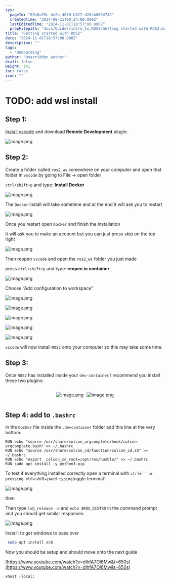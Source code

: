 ```yaml
---
sys:
  pageId: "89e0a78c-4e2b-4070-b327-d28cb0694742"
  createdTime: "2024-08-21T00:24:00.000Z"
  lastEditedTime: "2024-11-01T18:57:00.000Z"
  propFilepath: "docs/Guides/intro_to_ROS2/Getting started with ROS2.md"
title: "Getting started with ROS2"
date: "2024-11-01T18:57:00.000Z"
description: ""
tags:
  - "Onboarding"
author: "Overridden author"
draft: false
weight: 141
toc: false
icon: ""
---
```


# TODO: add wsl install

## Step 1:

[Install vscode](https://code.visualstudio.com/download) and download **Remote Development** plugin:

![image.png](https://prod-files-secure.s3.us-west-2.amazonaws.com/d518164a-d88e-44d1-a4ee-3adb3bd8bce0/efb52993-1881-4a40-b95e-6f020334f022/image.png?X-Amz-Algorithm=AWS4-HMAC-SHA256&X-Amz-Content-Sha256=UNSIGNED-PAYLOAD&X-Amz-Credential=ASIAZI2LB4666GOZ7HQ7%2F20250214%2Fus-west-2%2Fs3%2Faws4_request&X-Amz-Date=20250214T003606Z&X-Amz-Expires=3600&X-Amz-Security-Token=IQoJb3JpZ2luX2VjEPj%2F%2F%2F%2F%2F%2F%2F%2F%2F%2FwEaCXVzLXdlc3QtMiJHMEUCIQC4elx%2FRGZK1bRAI%2B2XYZvg5UKqMx26cGBCv8be8Y4V%2FwIgCLzbzkMvsSiGE4%2Bum4%2Br%2B6RPoO8kwQ7GYXQtzkxdop0q%2FwMIIRAAGgw2Mzc0MjMxODM4MDUiDDJNx5foB5yLD7KaxCrcA6G4qN5AWIY6oCz7hxbKAPtRV6td2xhYhCp%2F8jC8CtFmISgkU3WT6C9L53o%2BhXEaSnjc0hl%2BDqdgSAR72W5DZt%2FuMuBgEzeAWQl6sCqzgNyBreF4l1UlzEhd64oo2sViEjhljuqxEugYpSWqRBbXRJ8fMH74dupGVRkfvjFvYIlKIk58HkU1weS8UZWPIKaysuH0M9Q3V1jqr2jVgTerSBfIhVICFKVXwufXQFqW6FX2NpL34ny9qI%2Brf367AcRbLV43jW0P%2Ffrkt2F1oUTCyPbGLf75uLl3bbKUhvEpd9s5akh6ZBTkXlYCnS3hVN1jqIDMtMMEv8n64alVQjr4GVbFUYE1ji1yBi5ylDYOcRdi3uGdeemNXHdSg2xqh9%2F%2BpHSnHHkWfmRS2bLoNK3jI8XyZwxF8bC%2B8sLF00JVUH3AK5uCETcoDclrnYq1Ltjw8vbY7quc7xsLY1qbqtpnAvwmoUgRr8KsTn6TuCC9BqUZ%2FccOvmZUW4hdrgwwOap2kBzZE8d2%2B%2Fjyz8rfZvoGsQcOZyhzjODovt1O9MBDl%2BTXDd%2B1qutFHPHqjYXYPEDZUWechuqU74Qs5kA%2BlBdzrhmtUJoQbLrhce4BH7zQC%2F0ylu%2FwCLL7%2BpqZgvLGMJOEur0GOqUBgyziY9In8F8O%2BQYF8S7qRJk47pRmFWsqSJFtgljlOPq3RCLkkubeQdcX9mxzV5kBxVG4dSOFqNt5uBVnGVnkfxMu7ID7BE2WO7UdRaUrc5JM0BeR0pK5BgXjcdQl4p6Am9pmhdjcX044R%2FWxiRk8dOs5zMI0ux1oOwdNXVIOC6KGKz80PG6pYyK0UKEW5sH9cm4RITN%2F%2FDEOGpWMQmE4FwCIDQyD&X-Amz-Signature=071412f56343080a339d4f349bbd8f23e38b31fe29670970cea31a1c6eb83aea&X-Amz-SignedHeaders=host&x-id=GetObject)

## Step 2:

Create a folder called `ros2_ws` somewhere on your computer and open that folder in `vscode` by going to File → open folder 

`ctrl+shift+p` and type: **Install Docker**

![image.png](https://prod-files-secure.s3.us-west-2.amazonaws.com/d518164a-d88e-44d1-a4ee-3adb3bd8bce0/2269dc0e-1cd5-47ff-bceb-c04ad9b2eab0/image.png?X-Amz-Algorithm=AWS4-HMAC-SHA256&X-Amz-Content-Sha256=UNSIGNED-PAYLOAD&X-Amz-Credential=ASIAZI2LB4666GOZ7HQ7%2F20250214%2Fus-west-2%2Fs3%2Faws4_request&X-Amz-Date=20250214T003606Z&X-Amz-Expires=3600&X-Amz-Security-Token=IQoJb3JpZ2luX2VjEPj%2F%2F%2F%2F%2F%2F%2F%2F%2F%2FwEaCXVzLXdlc3QtMiJHMEUCIQC4elx%2FRGZK1bRAI%2B2XYZvg5UKqMx26cGBCv8be8Y4V%2FwIgCLzbzkMvsSiGE4%2Bum4%2Br%2B6RPoO8kwQ7GYXQtzkxdop0q%2FwMIIRAAGgw2Mzc0MjMxODM4MDUiDDJNx5foB5yLD7KaxCrcA6G4qN5AWIY6oCz7hxbKAPtRV6td2xhYhCp%2F8jC8CtFmISgkU3WT6C9L53o%2BhXEaSnjc0hl%2BDqdgSAR72W5DZt%2FuMuBgEzeAWQl6sCqzgNyBreF4l1UlzEhd64oo2sViEjhljuqxEugYpSWqRBbXRJ8fMH74dupGVRkfvjFvYIlKIk58HkU1weS8UZWPIKaysuH0M9Q3V1jqr2jVgTerSBfIhVICFKVXwufXQFqW6FX2NpL34ny9qI%2Brf367AcRbLV43jW0P%2Ffrkt2F1oUTCyPbGLf75uLl3bbKUhvEpd9s5akh6ZBTkXlYCnS3hVN1jqIDMtMMEv8n64alVQjr4GVbFUYE1ji1yBi5ylDYOcRdi3uGdeemNXHdSg2xqh9%2F%2BpHSnHHkWfmRS2bLoNK3jI8XyZwxF8bC%2B8sLF00JVUH3AK5uCETcoDclrnYq1Ltjw8vbY7quc7xsLY1qbqtpnAvwmoUgRr8KsTn6TuCC9BqUZ%2FccOvmZUW4hdrgwwOap2kBzZE8d2%2B%2Fjyz8rfZvoGsQcOZyhzjODovt1O9MBDl%2BTXDd%2B1qutFHPHqjYXYPEDZUWechuqU74Qs5kA%2BlBdzrhmtUJoQbLrhce4BH7zQC%2F0ylu%2FwCLL7%2BpqZgvLGMJOEur0GOqUBgyziY9In8F8O%2BQYF8S7qRJk47pRmFWsqSJFtgljlOPq3RCLkkubeQdcX9mxzV5kBxVG4dSOFqNt5uBVnGVnkfxMu7ID7BE2WO7UdRaUrc5JM0BeR0pK5BgXjcdQl4p6Am9pmhdjcX044R%2FWxiRk8dOs5zMI0ux1oOwdNXVIOC6KGKz80PG6pYyK0UKEW5sH9cm4RITN%2F%2FDEOGpWMQmE4FwCIDQyD&X-Amz-Signature=90275f38a579731d1148ae15e675782c377ab364517c7ce5d75bfdf1f5dc80c3&X-Amz-SignedHeaders=host&x-id=GetObject)

The `Docker` install will take sometime and at the end it will ask you to restart

![image.png](https://prod-files-secure.s3.us-west-2.amazonaws.com/d518164a-d88e-44d1-a4ee-3adb3bd8bce0/ed233f78-be33-4b1f-b89c-9c346c0e961e/image.png?X-Amz-Algorithm=AWS4-HMAC-SHA256&X-Amz-Content-Sha256=UNSIGNED-PAYLOAD&X-Amz-Credential=ASIAZI2LB4666GOZ7HQ7%2F20250214%2Fus-west-2%2Fs3%2Faws4_request&X-Amz-Date=20250214T003606Z&X-Amz-Expires=3600&X-Amz-Security-Token=IQoJb3JpZ2luX2VjEPj%2F%2F%2F%2F%2F%2F%2F%2F%2F%2FwEaCXVzLXdlc3QtMiJHMEUCIQC4elx%2FRGZK1bRAI%2B2XYZvg5UKqMx26cGBCv8be8Y4V%2FwIgCLzbzkMvsSiGE4%2Bum4%2Br%2B6RPoO8kwQ7GYXQtzkxdop0q%2FwMIIRAAGgw2Mzc0MjMxODM4MDUiDDJNx5foB5yLD7KaxCrcA6G4qN5AWIY6oCz7hxbKAPtRV6td2xhYhCp%2F8jC8CtFmISgkU3WT6C9L53o%2BhXEaSnjc0hl%2BDqdgSAR72W5DZt%2FuMuBgEzeAWQl6sCqzgNyBreF4l1UlzEhd64oo2sViEjhljuqxEugYpSWqRBbXRJ8fMH74dupGVRkfvjFvYIlKIk58HkU1weS8UZWPIKaysuH0M9Q3V1jqr2jVgTerSBfIhVICFKVXwufXQFqW6FX2NpL34ny9qI%2Brf367AcRbLV43jW0P%2Ffrkt2F1oUTCyPbGLf75uLl3bbKUhvEpd9s5akh6ZBTkXlYCnS3hVN1jqIDMtMMEv8n64alVQjr4GVbFUYE1ji1yBi5ylDYOcRdi3uGdeemNXHdSg2xqh9%2F%2BpHSnHHkWfmRS2bLoNK3jI8XyZwxF8bC%2B8sLF00JVUH3AK5uCETcoDclrnYq1Ltjw8vbY7quc7xsLY1qbqtpnAvwmoUgRr8KsTn6TuCC9BqUZ%2FccOvmZUW4hdrgwwOap2kBzZE8d2%2B%2Fjyz8rfZvoGsQcOZyhzjODovt1O9MBDl%2BTXDd%2B1qutFHPHqjYXYPEDZUWechuqU74Qs5kA%2BlBdzrhmtUJoQbLrhce4BH7zQC%2F0ylu%2FwCLL7%2BpqZgvLGMJOEur0GOqUBgyziY9In8F8O%2BQYF8S7qRJk47pRmFWsqSJFtgljlOPq3RCLkkubeQdcX9mxzV5kBxVG4dSOFqNt5uBVnGVnkfxMu7ID7BE2WO7UdRaUrc5JM0BeR0pK5BgXjcdQl4p6Am9pmhdjcX044R%2FWxiRk8dOs5zMI0ux1oOwdNXVIOC6KGKz80PG6pYyK0UKEW5sH9cm4RITN%2F%2FDEOGpWMQmE4FwCIDQyD&X-Amz-Signature=8a0d03fd9d0b09c9c5a9a0613c011eee15561eb80e3bbd2a55a9047966cb71a0&X-Amz-SignedHeaders=host&x-id=GetObject)

Once you restart open `Docker` and finish the installation

It will ask you to make an account but you can just press skip on the top right

![image.png](https://prod-files-secure.s3.us-west-2.amazonaws.com/d518164a-d88e-44d1-a4ee-3adb3bd8bce0/21010ad9-1659-4fd9-9f59-9932a09b2a3d/image.png?X-Amz-Algorithm=AWS4-HMAC-SHA256&X-Amz-Content-Sha256=UNSIGNED-PAYLOAD&X-Amz-Credential=ASIAZI2LB4666GOZ7HQ7%2F20250214%2Fus-west-2%2Fs3%2Faws4_request&X-Amz-Date=20250214T003606Z&X-Amz-Expires=3600&X-Amz-Security-Token=IQoJb3JpZ2luX2VjEPj%2F%2F%2F%2F%2F%2F%2F%2F%2F%2FwEaCXVzLXdlc3QtMiJHMEUCIQC4elx%2FRGZK1bRAI%2B2XYZvg5UKqMx26cGBCv8be8Y4V%2FwIgCLzbzkMvsSiGE4%2Bum4%2Br%2B6RPoO8kwQ7GYXQtzkxdop0q%2FwMIIRAAGgw2Mzc0MjMxODM4MDUiDDJNx5foB5yLD7KaxCrcA6G4qN5AWIY6oCz7hxbKAPtRV6td2xhYhCp%2F8jC8CtFmISgkU3WT6C9L53o%2BhXEaSnjc0hl%2BDqdgSAR72W5DZt%2FuMuBgEzeAWQl6sCqzgNyBreF4l1UlzEhd64oo2sViEjhljuqxEugYpSWqRBbXRJ8fMH74dupGVRkfvjFvYIlKIk58HkU1weS8UZWPIKaysuH0M9Q3V1jqr2jVgTerSBfIhVICFKVXwufXQFqW6FX2NpL34ny9qI%2Brf367AcRbLV43jW0P%2Ffrkt2F1oUTCyPbGLf75uLl3bbKUhvEpd9s5akh6ZBTkXlYCnS3hVN1jqIDMtMMEv8n64alVQjr4GVbFUYE1ji1yBi5ylDYOcRdi3uGdeemNXHdSg2xqh9%2F%2BpHSnHHkWfmRS2bLoNK3jI8XyZwxF8bC%2B8sLF00JVUH3AK5uCETcoDclrnYq1Ltjw8vbY7quc7xsLY1qbqtpnAvwmoUgRr8KsTn6TuCC9BqUZ%2FccOvmZUW4hdrgwwOap2kBzZE8d2%2B%2Fjyz8rfZvoGsQcOZyhzjODovt1O9MBDl%2BTXDd%2B1qutFHPHqjYXYPEDZUWechuqU74Qs5kA%2BlBdzrhmtUJoQbLrhce4BH7zQC%2F0ylu%2FwCLL7%2BpqZgvLGMJOEur0GOqUBgyziY9In8F8O%2BQYF8S7qRJk47pRmFWsqSJFtgljlOPq3RCLkkubeQdcX9mxzV5kBxVG4dSOFqNt5uBVnGVnkfxMu7ID7BE2WO7UdRaUrc5JM0BeR0pK5BgXjcdQl4p6Am9pmhdjcX044R%2FWxiRk8dOs5zMI0ux1oOwdNXVIOC6KGKz80PG6pYyK0UKEW5sH9cm4RITN%2F%2FDEOGpWMQmE4FwCIDQyD&X-Amz-Signature=74d4994584415069262829b393e774e5552a3c1bfda31714de6609c6e21697ae&X-Amz-SignedHeaders=host&x-id=GetObject)

Then reopen `vscode` and open the `ros2_ws` folder you just made

press `ctrl+shift+p` and type: **reopen in container**

![image.png](https://prod-files-secure.s3.us-west-2.amazonaws.com/d518164a-d88e-44d1-a4ee-3adb3bd8bce0/4e93b8c2-41ad-488c-8095-c74205196118/image.png?X-Amz-Algorithm=AWS4-HMAC-SHA256&X-Amz-Content-Sha256=UNSIGNED-PAYLOAD&X-Amz-Credential=ASIAZI2LB4666GOZ7HQ7%2F20250214%2Fus-west-2%2Fs3%2Faws4_request&X-Amz-Date=20250214T003606Z&X-Amz-Expires=3600&X-Amz-Security-Token=IQoJb3JpZ2luX2VjEPj%2F%2F%2F%2F%2F%2F%2F%2F%2F%2FwEaCXVzLXdlc3QtMiJHMEUCIQC4elx%2FRGZK1bRAI%2B2XYZvg5UKqMx26cGBCv8be8Y4V%2FwIgCLzbzkMvsSiGE4%2Bum4%2Br%2B6RPoO8kwQ7GYXQtzkxdop0q%2FwMIIRAAGgw2Mzc0MjMxODM4MDUiDDJNx5foB5yLD7KaxCrcA6G4qN5AWIY6oCz7hxbKAPtRV6td2xhYhCp%2F8jC8CtFmISgkU3WT6C9L53o%2BhXEaSnjc0hl%2BDqdgSAR72W5DZt%2FuMuBgEzeAWQl6sCqzgNyBreF4l1UlzEhd64oo2sViEjhljuqxEugYpSWqRBbXRJ8fMH74dupGVRkfvjFvYIlKIk58HkU1weS8UZWPIKaysuH0M9Q3V1jqr2jVgTerSBfIhVICFKVXwufXQFqW6FX2NpL34ny9qI%2Brf367AcRbLV43jW0P%2Ffrkt2F1oUTCyPbGLf75uLl3bbKUhvEpd9s5akh6ZBTkXlYCnS3hVN1jqIDMtMMEv8n64alVQjr4GVbFUYE1ji1yBi5ylDYOcRdi3uGdeemNXHdSg2xqh9%2F%2BpHSnHHkWfmRS2bLoNK3jI8XyZwxF8bC%2B8sLF00JVUH3AK5uCETcoDclrnYq1Ltjw8vbY7quc7xsLY1qbqtpnAvwmoUgRr8KsTn6TuCC9BqUZ%2FccOvmZUW4hdrgwwOap2kBzZE8d2%2B%2Fjyz8rfZvoGsQcOZyhzjODovt1O9MBDl%2BTXDd%2B1qutFHPHqjYXYPEDZUWechuqU74Qs5kA%2BlBdzrhmtUJoQbLrhce4BH7zQC%2F0ylu%2FwCLL7%2BpqZgvLGMJOEur0GOqUBgyziY9In8F8O%2BQYF8S7qRJk47pRmFWsqSJFtgljlOPq3RCLkkubeQdcX9mxzV5kBxVG4dSOFqNt5uBVnGVnkfxMu7ID7BE2WO7UdRaUrc5JM0BeR0pK5BgXjcdQl4p6Am9pmhdjcX044R%2FWxiRk8dOs5zMI0ux1oOwdNXVIOC6KGKz80PG6pYyK0UKEW5sH9cm4RITN%2F%2FDEOGpWMQmE4FwCIDQyD&X-Amz-Signature=bf98d6d645aa24321be019ce18a8d0ef8319d1c779526694893c383894c497b5&X-Amz-SignedHeaders=host&x-id=GetObject)

Choose “Add configuration to workspace”

![image.png](https://prod-files-secure.s3.us-west-2.amazonaws.com/d518164a-d88e-44d1-a4ee-3adb3bd8bce0/9560b282-5060-4989-ba37-97e7b2c22476/image.png?X-Amz-Algorithm=AWS4-HMAC-SHA256&X-Amz-Content-Sha256=UNSIGNED-PAYLOAD&X-Amz-Credential=ASIAZI2LB4666GOZ7HQ7%2F20250214%2Fus-west-2%2Fs3%2Faws4_request&X-Amz-Date=20250214T003606Z&X-Amz-Expires=3600&X-Amz-Security-Token=IQoJb3JpZ2luX2VjEPj%2F%2F%2F%2F%2F%2F%2F%2F%2F%2FwEaCXVzLXdlc3QtMiJHMEUCIQC4elx%2FRGZK1bRAI%2B2XYZvg5UKqMx26cGBCv8be8Y4V%2FwIgCLzbzkMvsSiGE4%2Bum4%2Br%2B6RPoO8kwQ7GYXQtzkxdop0q%2FwMIIRAAGgw2Mzc0MjMxODM4MDUiDDJNx5foB5yLD7KaxCrcA6G4qN5AWIY6oCz7hxbKAPtRV6td2xhYhCp%2F8jC8CtFmISgkU3WT6C9L53o%2BhXEaSnjc0hl%2BDqdgSAR72W5DZt%2FuMuBgEzeAWQl6sCqzgNyBreF4l1UlzEhd64oo2sViEjhljuqxEugYpSWqRBbXRJ8fMH74dupGVRkfvjFvYIlKIk58HkU1weS8UZWPIKaysuH0M9Q3V1jqr2jVgTerSBfIhVICFKVXwufXQFqW6FX2NpL34ny9qI%2Brf367AcRbLV43jW0P%2Ffrkt2F1oUTCyPbGLf75uLl3bbKUhvEpd9s5akh6ZBTkXlYCnS3hVN1jqIDMtMMEv8n64alVQjr4GVbFUYE1ji1yBi5ylDYOcRdi3uGdeemNXHdSg2xqh9%2F%2BpHSnHHkWfmRS2bLoNK3jI8XyZwxF8bC%2B8sLF00JVUH3AK5uCETcoDclrnYq1Ltjw8vbY7quc7xsLY1qbqtpnAvwmoUgRr8KsTn6TuCC9BqUZ%2FccOvmZUW4hdrgwwOap2kBzZE8d2%2B%2Fjyz8rfZvoGsQcOZyhzjODovt1O9MBDl%2BTXDd%2B1qutFHPHqjYXYPEDZUWechuqU74Qs5kA%2BlBdzrhmtUJoQbLrhce4BH7zQC%2F0ylu%2FwCLL7%2BpqZgvLGMJOEur0GOqUBgyziY9In8F8O%2BQYF8S7qRJk47pRmFWsqSJFtgljlOPq3RCLkkubeQdcX9mxzV5kBxVG4dSOFqNt5uBVnGVnkfxMu7ID7BE2WO7UdRaUrc5JM0BeR0pK5BgXjcdQl4p6Am9pmhdjcX044R%2FWxiRk8dOs5zMI0ux1oOwdNXVIOC6KGKz80PG6pYyK0UKEW5sH9cm4RITN%2F%2FDEOGpWMQmE4FwCIDQyD&X-Amz-Signature=71613deb745e9d3534d4acc1073eb12a1d3fa370ea10ecfdcdbb99dd449c3e87&X-Amz-SignedHeaders=host&x-id=GetObject)

![image.png](https://prod-files-secure.s3.us-west-2.amazonaws.com/d518164a-d88e-44d1-a4ee-3adb3bd8bce0/2ee63f81-886b-48e8-a553-dc6e5eac99e4/image.png?X-Amz-Algorithm=AWS4-HMAC-SHA256&X-Amz-Content-Sha256=UNSIGNED-PAYLOAD&X-Amz-Credential=ASIAZI2LB4666GOZ7HQ7%2F20250214%2Fus-west-2%2Fs3%2Faws4_request&X-Amz-Date=20250214T003606Z&X-Amz-Expires=3600&X-Amz-Security-Token=IQoJb3JpZ2luX2VjEPj%2F%2F%2F%2F%2F%2F%2F%2F%2F%2FwEaCXVzLXdlc3QtMiJHMEUCIQC4elx%2FRGZK1bRAI%2B2XYZvg5UKqMx26cGBCv8be8Y4V%2FwIgCLzbzkMvsSiGE4%2Bum4%2Br%2B6RPoO8kwQ7GYXQtzkxdop0q%2FwMIIRAAGgw2Mzc0MjMxODM4MDUiDDJNx5foB5yLD7KaxCrcA6G4qN5AWIY6oCz7hxbKAPtRV6td2xhYhCp%2F8jC8CtFmISgkU3WT6C9L53o%2BhXEaSnjc0hl%2BDqdgSAR72W5DZt%2FuMuBgEzeAWQl6sCqzgNyBreF4l1UlzEhd64oo2sViEjhljuqxEugYpSWqRBbXRJ8fMH74dupGVRkfvjFvYIlKIk58HkU1weS8UZWPIKaysuH0M9Q3V1jqr2jVgTerSBfIhVICFKVXwufXQFqW6FX2NpL34ny9qI%2Brf367AcRbLV43jW0P%2Ffrkt2F1oUTCyPbGLf75uLl3bbKUhvEpd9s5akh6ZBTkXlYCnS3hVN1jqIDMtMMEv8n64alVQjr4GVbFUYE1ji1yBi5ylDYOcRdi3uGdeemNXHdSg2xqh9%2F%2BpHSnHHkWfmRS2bLoNK3jI8XyZwxF8bC%2B8sLF00JVUH3AK5uCETcoDclrnYq1Ltjw8vbY7quc7xsLY1qbqtpnAvwmoUgRr8KsTn6TuCC9BqUZ%2FccOvmZUW4hdrgwwOap2kBzZE8d2%2B%2Fjyz8rfZvoGsQcOZyhzjODovt1O9MBDl%2BTXDd%2B1qutFHPHqjYXYPEDZUWechuqU74Qs5kA%2BlBdzrhmtUJoQbLrhce4BH7zQC%2F0ylu%2FwCLL7%2BpqZgvLGMJOEur0GOqUBgyziY9In8F8O%2BQYF8S7qRJk47pRmFWsqSJFtgljlOPq3RCLkkubeQdcX9mxzV5kBxVG4dSOFqNt5uBVnGVnkfxMu7ID7BE2WO7UdRaUrc5JM0BeR0pK5BgXjcdQl4p6Am9pmhdjcX044R%2FWxiRk8dOs5zMI0ux1oOwdNXVIOC6KGKz80PG6pYyK0UKEW5sH9cm4RITN%2F%2FDEOGpWMQmE4FwCIDQyD&X-Amz-Signature=e13588e0969b1d99e25f7ce926a3924462bb327696b15d91daef8dceb0cb50d8&X-Amz-SignedHeaders=host&x-id=GetObject)

![image.png](https://prod-files-secure.s3.us-west-2.amazonaws.com/d518164a-d88e-44d1-a4ee-3adb3bd8bce0/ae1580b2-b048-407e-aed9-b584224a7a04/image.png?X-Amz-Algorithm=AWS4-HMAC-SHA256&X-Amz-Content-Sha256=UNSIGNED-PAYLOAD&X-Amz-Credential=ASIAZI2LB4666GOZ7HQ7%2F20250214%2Fus-west-2%2Fs3%2Faws4_request&X-Amz-Date=20250214T003606Z&X-Amz-Expires=3600&X-Amz-Security-Token=IQoJb3JpZ2luX2VjEPj%2F%2F%2F%2F%2F%2F%2F%2F%2F%2FwEaCXVzLXdlc3QtMiJHMEUCIQC4elx%2FRGZK1bRAI%2B2XYZvg5UKqMx26cGBCv8be8Y4V%2FwIgCLzbzkMvsSiGE4%2Bum4%2Br%2B6RPoO8kwQ7GYXQtzkxdop0q%2FwMIIRAAGgw2Mzc0MjMxODM4MDUiDDJNx5foB5yLD7KaxCrcA6G4qN5AWIY6oCz7hxbKAPtRV6td2xhYhCp%2F8jC8CtFmISgkU3WT6C9L53o%2BhXEaSnjc0hl%2BDqdgSAR72W5DZt%2FuMuBgEzeAWQl6sCqzgNyBreF4l1UlzEhd64oo2sViEjhljuqxEugYpSWqRBbXRJ8fMH74dupGVRkfvjFvYIlKIk58HkU1weS8UZWPIKaysuH0M9Q3V1jqr2jVgTerSBfIhVICFKVXwufXQFqW6FX2NpL34ny9qI%2Brf367AcRbLV43jW0P%2Ffrkt2F1oUTCyPbGLf75uLl3bbKUhvEpd9s5akh6ZBTkXlYCnS3hVN1jqIDMtMMEv8n64alVQjr4GVbFUYE1ji1yBi5ylDYOcRdi3uGdeemNXHdSg2xqh9%2F%2BpHSnHHkWfmRS2bLoNK3jI8XyZwxF8bC%2B8sLF00JVUH3AK5uCETcoDclrnYq1Ltjw8vbY7quc7xsLY1qbqtpnAvwmoUgRr8KsTn6TuCC9BqUZ%2FccOvmZUW4hdrgwwOap2kBzZE8d2%2B%2Fjyz8rfZvoGsQcOZyhzjODovt1O9MBDl%2BTXDd%2B1qutFHPHqjYXYPEDZUWechuqU74Qs5kA%2BlBdzrhmtUJoQbLrhce4BH7zQC%2F0ylu%2FwCLL7%2BpqZgvLGMJOEur0GOqUBgyziY9In8F8O%2BQYF8S7qRJk47pRmFWsqSJFtgljlOPq3RCLkkubeQdcX9mxzV5kBxVG4dSOFqNt5uBVnGVnkfxMu7ID7BE2WO7UdRaUrc5JM0BeR0pK5BgXjcdQl4p6Am9pmhdjcX044R%2FWxiRk8dOs5zMI0ux1oOwdNXVIOC6KGKz80PG6pYyK0UKEW5sH9cm4RITN%2F%2FDEOGpWMQmE4FwCIDQyD&X-Amz-Signature=9346226d3d7b78b18ed351955c53383919bad94ca24f71ac1e213365862beff5&X-Amz-SignedHeaders=host&x-id=GetObject)

![image.png](https://prod-files-secure.s3.us-west-2.amazonaws.com/d518164a-d88e-44d1-a4ee-3adb3bd8bce0/53255b28-f75e-430f-b9e3-c0ac8577e42b/image.png?X-Amz-Algorithm=AWS4-HMAC-SHA256&X-Amz-Content-Sha256=UNSIGNED-PAYLOAD&X-Amz-Credential=ASIAZI2LB4666GOZ7HQ7%2F20250214%2Fus-west-2%2Fs3%2Faws4_request&X-Amz-Date=20250214T003606Z&X-Amz-Expires=3600&X-Amz-Security-Token=IQoJb3JpZ2luX2VjEPj%2F%2F%2F%2F%2F%2F%2F%2F%2F%2FwEaCXVzLXdlc3QtMiJHMEUCIQC4elx%2FRGZK1bRAI%2B2XYZvg5UKqMx26cGBCv8be8Y4V%2FwIgCLzbzkMvsSiGE4%2Bum4%2Br%2B6RPoO8kwQ7GYXQtzkxdop0q%2FwMIIRAAGgw2Mzc0MjMxODM4MDUiDDJNx5foB5yLD7KaxCrcA6G4qN5AWIY6oCz7hxbKAPtRV6td2xhYhCp%2F8jC8CtFmISgkU3WT6C9L53o%2BhXEaSnjc0hl%2BDqdgSAR72W5DZt%2FuMuBgEzeAWQl6sCqzgNyBreF4l1UlzEhd64oo2sViEjhljuqxEugYpSWqRBbXRJ8fMH74dupGVRkfvjFvYIlKIk58HkU1weS8UZWPIKaysuH0M9Q3V1jqr2jVgTerSBfIhVICFKVXwufXQFqW6FX2NpL34ny9qI%2Brf367AcRbLV43jW0P%2Ffrkt2F1oUTCyPbGLf75uLl3bbKUhvEpd9s5akh6ZBTkXlYCnS3hVN1jqIDMtMMEv8n64alVQjr4GVbFUYE1ji1yBi5ylDYOcRdi3uGdeemNXHdSg2xqh9%2F%2BpHSnHHkWfmRS2bLoNK3jI8XyZwxF8bC%2B8sLF00JVUH3AK5uCETcoDclrnYq1Ltjw8vbY7quc7xsLY1qbqtpnAvwmoUgRr8KsTn6TuCC9BqUZ%2FccOvmZUW4hdrgwwOap2kBzZE8d2%2B%2Fjyz8rfZvoGsQcOZyhzjODovt1O9MBDl%2BTXDd%2B1qutFHPHqjYXYPEDZUWechuqU74Qs5kA%2BlBdzrhmtUJoQbLrhce4BH7zQC%2F0ylu%2FwCLL7%2BpqZgvLGMJOEur0GOqUBgyziY9In8F8O%2BQYF8S7qRJk47pRmFWsqSJFtgljlOPq3RCLkkubeQdcX9mxzV5kBxVG4dSOFqNt5uBVnGVnkfxMu7ID7BE2WO7UdRaUrc5JM0BeR0pK5BgXjcdQl4p6Am9pmhdjcX044R%2FWxiRk8dOs5zMI0ux1oOwdNXVIOC6KGKz80PG6pYyK0UKEW5sH9cm4RITN%2F%2FDEOGpWMQmE4FwCIDQyD&X-Amz-Signature=ac9b57b7800c1eb867cb7044d399c4d73c10104467b05a9e74be10a3b04ecaa5&X-Amz-SignedHeaders=host&x-id=GetObject)

![image.png](https://prod-files-secure.s3.us-west-2.amazonaws.com/d518164a-d88e-44d1-a4ee-3adb3bd8bce0/7c562767-5af9-4ffb-97d1-327bcdf4ee00/image.png?X-Amz-Algorithm=AWS4-HMAC-SHA256&X-Amz-Content-Sha256=UNSIGNED-PAYLOAD&X-Amz-Credential=ASIAZI2LB4666GOZ7HQ7%2F20250214%2Fus-west-2%2Fs3%2Faws4_request&X-Amz-Date=20250214T003606Z&X-Amz-Expires=3600&X-Amz-Security-Token=IQoJb3JpZ2luX2VjEPj%2F%2F%2F%2F%2F%2F%2F%2F%2F%2FwEaCXVzLXdlc3QtMiJHMEUCIQC4elx%2FRGZK1bRAI%2B2XYZvg5UKqMx26cGBCv8be8Y4V%2FwIgCLzbzkMvsSiGE4%2Bum4%2Br%2B6RPoO8kwQ7GYXQtzkxdop0q%2FwMIIRAAGgw2Mzc0MjMxODM4MDUiDDJNx5foB5yLD7KaxCrcA6G4qN5AWIY6oCz7hxbKAPtRV6td2xhYhCp%2F8jC8CtFmISgkU3WT6C9L53o%2BhXEaSnjc0hl%2BDqdgSAR72W5DZt%2FuMuBgEzeAWQl6sCqzgNyBreF4l1UlzEhd64oo2sViEjhljuqxEugYpSWqRBbXRJ8fMH74dupGVRkfvjFvYIlKIk58HkU1weS8UZWPIKaysuH0M9Q3V1jqr2jVgTerSBfIhVICFKVXwufXQFqW6FX2NpL34ny9qI%2Brf367AcRbLV43jW0P%2Ffrkt2F1oUTCyPbGLf75uLl3bbKUhvEpd9s5akh6ZBTkXlYCnS3hVN1jqIDMtMMEv8n64alVQjr4GVbFUYE1ji1yBi5ylDYOcRdi3uGdeemNXHdSg2xqh9%2F%2BpHSnHHkWfmRS2bLoNK3jI8XyZwxF8bC%2B8sLF00JVUH3AK5uCETcoDclrnYq1Ltjw8vbY7quc7xsLY1qbqtpnAvwmoUgRr8KsTn6TuCC9BqUZ%2FccOvmZUW4hdrgwwOap2kBzZE8d2%2B%2Fjyz8rfZvoGsQcOZyhzjODovt1O9MBDl%2BTXDd%2B1qutFHPHqjYXYPEDZUWechuqU74Qs5kA%2BlBdzrhmtUJoQbLrhce4BH7zQC%2F0ylu%2FwCLL7%2BpqZgvLGMJOEur0GOqUBgyziY9In8F8O%2BQYF8S7qRJk47pRmFWsqSJFtgljlOPq3RCLkkubeQdcX9mxzV5kBxVG4dSOFqNt5uBVnGVnkfxMu7ID7BE2WO7UdRaUrc5JM0BeR0pK5BgXjcdQl4p6Am9pmhdjcX044R%2FWxiRk8dOs5zMI0ux1oOwdNXVIOC6KGKz80PG6pYyK0UKEW5sH9cm4RITN%2F%2FDEOGpWMQmE4FwCIDQyD&X-Amz-Signature=9da24a328a4229b75b76768741be8fb8b48bcf412ba9f81df518db95325f6a04&X-Amz-SignedHeaders=host&x-id=GetObject)

`vscode` will now install `ROS2` onto your computer so this may take some time.

## Step 3:

Once `ROS2` has installed inside your `dev-container` I recommend you install these two plugins:

<div style="display: flex;flex-direction: row; column-gap:10px; max-width: 630px;justify-content: center;">
<div>

![image.png](https://prod-files-secure.s3.us-west-2.amazonaws.com/d518164a-d88e-44d1-a4ee-3adb3bd8bce0/3fc3d550-5a54-4ba1-ba6b-faa01cdb7369/image.png?X-Amz-Algorithm=AWS4-HMAC-SHA256&X-Amz-Content-Sha256=UNSIGNED-PAYLOAD&X-Amz-Credential=ASIAZI2LB4667IDDMG75%2F20250214%2Fus-west-2%2Fs3%2Faws4_request&X-Amz-Date=20250214T003608Z&X-Amz-Expires=3600&X-Amz-Security-Token=IQoJb3JpZ2luX2VjEPj%2F%2F%2F%2F%2F%2F%2F%2F%2F%2FwEaCXVzLXdlc3QtMiJGMEQCIGsQbEh8fIXoA%2FpHKv8XBWNO5vj0%2F8pnKVl8qWrg8cufAiAnzcfkx%2BhDm8a0XTJGGwxWoGzVJvuBRKdcgUhoQhwwLSr%2FAwghEAAaDDYzNzQyMzE4MzgwNSIM9Q3xK%2BqX0MEhr4CSKtwDMAkdSHNM7Ed7WCDwHWTAaVFvXlOQp7EdGxsYSJqHkvIVcEQDyLcDF2z0jbKl6I8VqbYI1yvz4IcaiZfczwbhLqnGOpwT4zf74ivwtQhOzw%2BN3YmyLrFOIifzdbpdSUfZgEUDGIwfxoiYCob%2BGcOgsHrn8nKgtmI21zvFPy8ffc31EdhmgZhklFlN9yBU7OinSVs16Kl4wP%2F6K9qV8ZrL8XVnCaoeoF91Lh9c%2BHgPPR0AN2h7N2oJ6Uzzsa0VY2W0PNpZO%2FbOLcR%2BvXSnHQA%2BoCjVeSgRsbDCFUHtuQGClf3Yv0L%2BSLin0WZr3xbQtlv5LW9FwrBuJkYOfGPsVuqkTeYkKoMUxD3ApoGS0QPU1wyqJRd7Uz10Mhw8tVnpiEzEaydrYEMV9vPZ5cNKMhD7Cir9DF8uY78muEJkVgTk2mnu1igiH6cmvdxpwh%2FF99vx6BluThksI4llhQNUeVDumvLReRzQDhQ0Tuj37zMCBTO9Hi6%2Bm5OitChG3ICg1gy%2BfZbAbly2QwSCVGRQ0J%2FaCtxENG5zer2Bly1tExun%2BwZT%2BiII%2BWT%2Bo4Iz%2FSDGU3%2BzMpxk15xG0NRH3H5LqpiPrdXIozALelXMjVcoFE9sIho%2F74H11yvhPnsRrTMwhIS6vQY6pgHYIM2J29z9yTBMTB1nBDbvzp56ARv27BLk6%2BJC%2BkLN4qqm3HsiHIGZ4NRubvKbPtGiicXnL1OhmtzArMwz7EGGTtcAhxuUoAdf7PCgwVdgyIATts0NnNMbA3gHwW8oWOIZGYtUb%2BmdhMUBIjAaP3Cm9gVm3g1UZNzB0%2F4GlaiTfB4fksvlE8AeQVo22eTpBhADik%2FY6L5XMf%2FOsipkpRYiXSC9GaP8&X-Amz-Signature=74be3bcd9fec1bd7f4f0f05f30d36baff9e275ab12708c217055bd2d5489bfc8&X-Amz-SignedHeaders=host&x-id=GetObject)

</div>
<div>

![image.png](https://prod-files-secure.s3.us-west-2.amazonaws.com/d518164a-d88e-44d1-a4ee-3adb3bd8bce0/d994cc66-13c2-4093-a5a3-f84cf4601a82/image.png?X-Amz-Algorithm=AWS4-HMAC-SHA256&X-Amz-Content-Sha256=UNSIGNED-PAYLOAD&X-Amz-Credential=ASIAZI2LB46643YDORBV%2F20250214%2Fus-west-2%2Fs3%2Faws4_request&X-Amz-Date=20250214T003609Z&X-Amz-Expires=3600&X-Amz-Security-Token=IQoJb3JpZ2luX2VjEPj%2F%2F%2F%2F%2F%2F%2F%2F%2F%2FwEaCXVzLXdlc3QtMiJHMEUCIQDQ%2BEpE%2BYxlsQW94%2FgYCR1ksZeOJcz3u7z8hVkhQM4SLQIgMWFcUA2jqO8M8u%2FOEPvsnswIuNHPiJ8K18EXBslz52Yq%2FwMIIRAAGgw2Mzc0MjMxODM4MDUiDE97R%2B%2F1dEfACv0w9yrcA0XH9%2F1PNauyV6xzApmfoj2ZL%2B4IyudDYMmGKbqF8wfuZy6iae8MAiabco9a84QrG%2BZ%2BD2vxyYXh74W6T6X76WM1OiQie52hPPDXynB8%2BQ6wViqemmQ2hkf0Ff1NJaVcJuPstK59OHIX7IqsrqHr3MUvc8VK5i1VhbmFLlGGT0kLNKqb%2FHaZbpQLKVykv%2FlOzx%2FBKG1X4WUmmhKZwvc85OSABZqu8u4JlRwO%2F6Ynf6GqMLl%2FbQI3L9UwPzsIOSJBRUikn7rt3p4qi2rgo7dYIcki4jbKdViU3XaDDE8yVej6ygKvh51ksqLZW0JJrUr%2BIp3%2Fuq9n%2BdxtdnFfp97jDGop6aUDmOKw3uyAP4z%2FP7OHQncZnt3sTSvIyV8tHkoY6Jq07ToiPtKoZ6fs2PuinuhGx0RYokmq11iawLVeMuD4QZe8769kyvAuUXo3B%2FJun3aA%2BAhH%2FmITXuB%2Biy1lOfQHw6V19Z3m%2BqoXqsthwthe2Io5ouHvgcSeE%2FNuLelQXeXptdRvmx84ulxyRddkkgs6rOj%2FdfOi59GNN2tcvQ42grmE1iuJMPZR%2Bbf2Jw4Gsdyb7bUasUrW%2BvqsufDVjmVyD11BVjy3sCXzYlmZMsfWfr3C0MDG99q56Kb9MMuDur0GOqUB8s0Ys6rJh8S4SCrnA2ibJZYo5ucwmoLgN59Oiv0FCUcqMXh4Nx%2FP3bhDH51aZbF0AWEeDy7tXOtRsnUjSDNnjP0eekIDrqplk%2F6MSQbKYytn4v64ewDCzjdQigNvJaEYwxgGFwc8liUbJD9%2FvXhzvt35uimAdoQjj7rAtT%2FBL3MtN9fYcAEKqrjCRt4vOSNSFu9djVC5fPI9nZsW%2Fz27r%2B%2FV4mLS&X-Amz-Signature=b35d5390b49764edcb1d6f061d034a01e2f39e98e244e1742ee9e524e94a74f5&X-Amz-SignedHeaders=host&x-id=GetObject)

</div>
</div>

## Step 4: add to `.bashrc`

In the `Docker` file inside the `.devcontainer` folder add this line at the very bottom: 

```docker
RUN echo "source /usr/share/colcon_argcomplete/hook/colcon-argcomplete.bash" >> ~/.bashrc
RUN echo "source /usr/share/colcon_cd/function/colcon_cd.sh" >> ~/.bashrc
RUN echo "export _colcon_cd_root=/opt/ros/humble/" >> ~/.bashrc
RUN sudo apt install -y python3-pip 
```

To test if everything installed correctly open a terminal with `ctrl+`` or pressing `ctrl+shift+p` and typing `toggle terminal`:

![image.png](https://prod-files-secure.s3.us-west-2.amazonaws.com/d518164a-d88e-44d1-a4ee-3adb3bd8bce0/6a4943d8-b04e-4c02-9a58-775f3384d1a5/image.png?X-Amz-Algorithm=AWS4-HMAC-SHA256&X-Amz-Content-Sha256=UNSIGNED-PAYLOAD&X-Amz-Credential=ASIAZI2LB4666GOZ7HQ7%2F20250214%2Fus-west-2%2Fs3%2Faws4_request&X-Amz-Date=20250214T003606Z&X-Amz-Expires=3600&X-Amz-Security-Token=IQoJb3JpZ2luX2VjEPj%2F%2F%2F%2F%2F%2F%2F%2F%2F%2FwEaCXVzLXdlc3QtMiJHMEUCIQC4elx%2FRGZK1bRAI%2B2XYZvg5UKqMx26cGBCv8be8Y4V%2FwIgCLzbzkMvsSiGE4%2Bum4%2Br%2B6RPoO8kwQ7GYXQtzkxdop0q%2FwMIIRAAGgw2Mzc0MjMxODM4MDUiDDJNx5foB5yLD7KaxCrcA6G4qN5AWIY6oCz7hxbKAPtRV6td2xhYhCp%2F8jC8CtFmISgkU3WT6C9L53o%2BhXEaSnjc0hl%2BDqdgSAR72W5DZt%2FuMuBgEzeAWQl6sCqzgNyBreF4l1UlzEhd64oo2sViEjhljuqxEugYpSWqRBbXRJ8fMH74dupGVRkfvjFvYIlKIk58HkU1weS8UZWPIKaysuH0M9Q3V1jqr2jVgTerSBfIhVICFKVXwufXQFqW6FX2NpL34ny9qI%2Brf367AcRbLV43jW0P%2Ffrkt2F1oUTCyPbGLf75uLl3bbKUhvEpd9s5akh6ZBTkXlYCnS3hVN1jqIDMtMMEv8n64alVQjr4GVbFUYE1ji1yBi5ylDYOcRdi3uGdeemNXHdSg2xqh9%2F%2BpHSnHHkWfmRS2bLoNK3jI8XyZwxF8bC%2B8sLF00JVUH3AK5uCETcoDclrnYq1Ltjw8vbY7quc7xsLY1qbqtpnAvwmoUgRr8KsTn6TuCC9BqUZ%2FccOvmZUW4hdrgwwOap2kBzZE8d2%2B%2Fjyz8rfZvoGsQcOZyhzjODovt1O9MBDl%2BTXDd%2B1qutFHPHqjYXYPEDZUWechuqU74Qs5kA%2BlBdzrhmtUJoQbLrhce4BH7zQC%2F0ylu%2FwCLL7%2BpqZgvLGMJOEur0GOqUBgyziY9In8F8O%2BQYF8S7qRJk47pRmFWsqSJFtgljlOPq3RCLkkubeQdcX9mxzV5kBxVG4dSOFqNt5uBVnGVnkfxMu7ID7BE2WO7UdRaUrc5JM0BeR0pK5BgXjcdQl4p6Am9pmhdjcX044R%2FWxiRk8dOs5zMI0ux1oOwdNXVIOC6KGKz80PG6pYyK0UKEW5sH9cm4RITN%2F%2FDEOGpWMQmE4FwCIDQyD&X-Amz-Signature=8cead0e9e690eb3892212e3779189803078196aa12fd540587191457bf00ee95&X-Amz-SignedHeaders=host&x-id=GetObject)

then 

Then type `lsb_release -a` and `echo $ROS_DISTRO` in the command prompt and you should get similar responses:

![image.png](https://prod-files-secure.s3.us-west-2.amazonaws.com/d518164a-d88e-44d1-a4ee-3adb3bd8bce0/3e635dec-a805-4e85-8b9e-d000e5b71a4e/image.png?X-Amz-Algorithm=AWS4-HMAC-SHA256&X-Amz-Content-Sha256=UNSIGNED-PAYLOAD&X-Amz-Credential=ASIAZI2LB4666GOZ7HQ7%2F20250214%2Fus-west-2%2Fs3%2Faws4_request&X-Amz-Date=20250214T003606Z&X-Amz-Expires=3600&X-Amz-Security-Token=IQoJb3JpZ2luX2VjEPj%2F%2F%2F%2F%2F%2F%2F%2F%2F%2FwEaCXVzLXdlc3QtMiJHMEUCIQC4elx%2FRGZK1bRAI%2B2XYZvg5UKqMx26cGBCv8be8Y4V%2FwIgCLzbzkMvsSiGE4%2Bum4%2Br%2B6RPoO8kwQ7GYXQtzkxdop0q%2FwMIIRAAGgw2Mzc0MjMxODM4MDUiDDJNx5foB5yLD7KaxCrcA6G4qN5AWIY6oCz7hxbKAPtRV6td2xhYhCp%2F8jC8CtFmISgkU3WT6C9L53o%2BhXEaSnjc0hl%2BDqdgSAR72W5DZt%2FuMuBgEzeAWQl6sCqzgNyBreF4l1UlzEhd64oo2sViEjhljuqxEugYpSWqRBbXRJ8fMH74dupGVRkfvjFvYIlKIk58HkU1weS8UZWPIKaysuH0M9Q3V1jqr2jVgTerSBfIhVICFKVXwufXQFqW6FX2NpL34ny9qI%2Brf367AcRbLV43jW0P%2Ffrkt2F1oUTCyPbGLf75uLl3bbKUhvEpd9s5akh6ZBTkXlYCnS3hVN1jqIDMtMMEv8n64alVQjr4GVbFUYE1ji1yBi5ylDYOcRdi3uGdeemNXHdSg2xqh9%2F%2BpHSnHHkWfmRS2bLoNK3jI8XyZwxF8bC%2B8sLF00JVUH3AK5uCETcoDclrnYq1Ltjw8vbY7quc7xsLY1qbqtpnAvwmoUgRr8KsTn6TuCC9BqUZ%2FccOvmZUW4hdrgwwOap2kBzZE8d2%2B%2Fjyz8rfZvoGsQcOZyhzjODovt1O9MBDl%2BTXDd%2B1qutFHPHqjYXYPEDZUWechuqU74Qs5kA%2BlBdzrhmtUJoQbLrhce4BH7zQC%2F0ylu%2FwCLL7%2BpqZgvLGMJOEur0GOqUBgyziY9In8F8O%2BQYF8S7qRJk47pRmFWsqSJFtgljlOPq3RCLkkubeQdcX9mxzV5kBxVG4dSOFqNt5uBVnGVnkfxMu7ID7BE2WO7UdRaUrc5JM0BeR0pK5BgXjcdQl4p6Am9pmhdjcX044R%2FWxiRk8dOs5zMI0ux1oOwdNXVIOC6KGKz80PG6pYyK0UKEW5sH9cm4RITN%2F%2FDEOGpWMQmE4FwCIDQyD&X-Amz-Signature=74c111730441e6bdad6dd11e86386f44a1407fae3f5d2208b77b9eecd020394a&X-Amz-SignedHeaders=host&x-id=GetObject)

Install:  to get windows to pass over

```bash
 sudo apt install xcb
```

Now you should be setup and should move onto the next guide 

[https://www.youtube.com/watch?v=dihfA7Ol6Mw&t=650s](https://www.youtube.com/watch?v=dihfA7Ol6Mw&t=650s)

```python
xhost +local:
```
